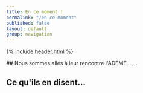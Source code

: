 ```yaml
---
title: En ce moment !
permalink: "/en-ce-moment"
published: false
layout: default
group: navigation
---
```


{% include header.html %}

<section>
<div class="section_content" markdown="1">
## Nous sommes allés à leur rencontre
l'ADEME
......


## Ce qu'ils en disent...


</div>
</section>
